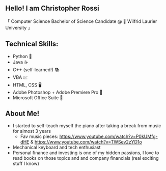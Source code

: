 ## Hello! I am Christopher Rossi

「 Computer Science Bachelor of Science Candidate @ :baby_chick: Wilfrid Laurier University 」

## Technical Skills:
* Python :snake:
* Java :coffee:
* C++ (self-learned!) :books:
* VBA :chart:
* HTML, CSS :desktop_computer:
* Adobe Photoshop + Adobe Premiere Pro :camera_flash:
* Microsoft Office Suite :office:

## About Me!
* I started to self-teach myself the piano after taking a break from music for almost 3 years
  * Fav music pieces: https://www.youtube.com/watch?v=P0kUMfg-dHE & https://www.youtube.com/watch?v=TWSev2zYD1o
* Mechanical keyboard and tech enthusiast 
* Personal finance and investing is one of my hidden passions, I love to read books on those topics and and company financials (real exciting stuff I know)
